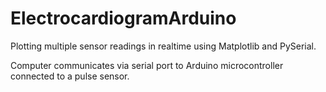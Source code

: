 # ElectrocardiogramArduino
Plotting multiple sensor readings in realtime using Matplotlib and PySerial.

Computer communicates via serial port to Arduino microcontroller connected to a pulse sensor.

